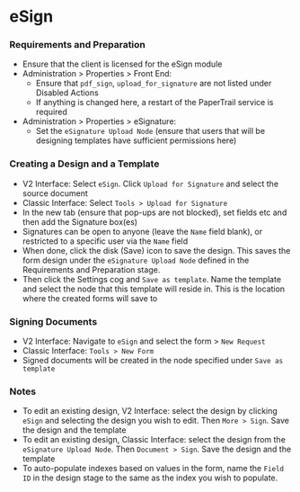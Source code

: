 # eSign

### Requirements and Preparation
* Ensure that the client is licensed for the eSign module
* Administration > Properties > Front End:
  * Ensure that `pdf_sign`, `upload_for_signature` are not listed under Disabled Actions
  * If anything is changed here, a restart of the PaperTrail service is required
* Administration > Properties > eSignature:
  * Set the `eSignature Upload Node` (ensure that users that will be designing templates have sufficient permissions here)

### Creating a Design and a Template
* V2 Interface: Select `eSign`. Click `Upload for Signature` and select the source document
* Classic Interface: Select `Tools > Upload for Signature`
* In the new tab (ensure that pop-ups are not blocked), set fields etc and then add the Signature box(es)
* Signatures can be open to anyone (leave the `Name` field blank), or restricted to a specific user via the `Name` field
* When done, click the disk (Save) icon to save the design. This saves the form design under the `eSignature Upload Node` defined in the Requirements and Preparation stage.
* Then click the Settings cog and `Save as template`. Name the template and select the node that this template will reside in. This is the location where the created forms will save to

### Signing Documents
* V2 Interface: Navigate to `eSign` and select the form > `New Request`
* Classic Interface: `Tools > New Form`
* Signed documents will be created in the node specified under `Save as template`

### Notes
* To edit an existing design, V2 Interface: select the design by clicking `eSign` and selecting the design you wish to edit. Then `More > Sign`. Save the design and the template
* To edit an existing design, Classic Interface: select the design from the `eSignature Upload Node`. Then `Document > Sign`. Save the design and the template
* To auto-populate indexes based on values in the form, name the `Field ID` in the design stage to the same as the index you wish to populate.
